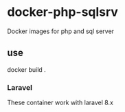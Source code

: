 # docker-php-sqlsrv
Docker images for php and sql server

## use
docker build .

### Laravel
These container work with laravel 8.x
